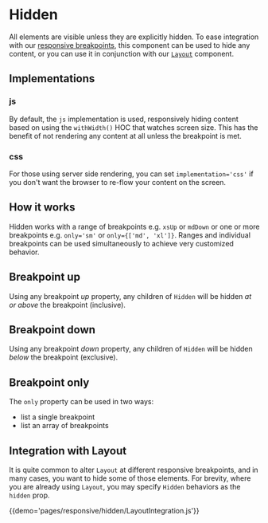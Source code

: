 # Hidden

All elements are visible unless they are explicitly hidden.  To ease integration with our [responsive breakpoints](/responsive/basics), this component can be used to hide any content, or you can use it in conjunction with our [`Layout`](/responsive/layout) component.

## Implementations

### js

By default, the `js` implementation is used, responsively hiding content based on using the `withWidth()` HOC that watches screen size.  This has the benefit of not rendering any content at all unless the breakpoint is met.  

### css

For those using server side rendering, you can set `implementation='css'` if you don't want the browser to re-flow your content on the screen.

## How it works

Hidden works with a range of breakpoints e.g. `xsUp` or `mdDown` or one or more breakpoints e.g. `only='sm'` or `only={['md', 'xl']}`.  Ranges and individual breakpoints can be used simultaneously to achieve very customized behavior.

## Breakpoint up

Using any breakpoint _up_ property, any children of `Hidden` will be hidden _at or above_ the breakpoint (inclusive).

## Breakpoint down

Using any breakpoint _down_ property, any children of `Hidden` will be hidden _below_ the breakpoint (exclusive).


## Breakpoint only

The `only` property can be used in two ways:
 - list a single breakpoint
 - list an array of breakpoints

## Integration with Layout

It is quite common to alter `Layout` at different responsive breakpoints, and in many cases, you want to hide some of those elements.  For brevity, where you are already using `Layout`, you may specify `Hidden` behaviors as the `hidden` prop.

{{demo='pages/responsive/hidden/LayoutIntegration.js'}}
